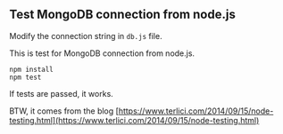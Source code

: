 ## Test MongoDB connection from node.js

Modify the connection string in ```db.js``` file.

This is test for MongoDB connection from node.js.

```
npm install
npm test
```

If tests are passed, it works.

BTW, it comes from the blog [https://www.terlici.com/2014/09/15/node-testing.html](https://www.terlici.com/2014/09/15/node-testing.html)
